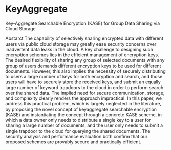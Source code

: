 # KeyAggregate
Key-Aggregate Searchable Encryption (KASE) for Group Data Sharing via Cloud Storage


Abstarct The capability of selectively sharing encrypted data with different users via public cloud storage may greatly ease security concerns over inadvertent data leaks in the cloud. A key challenge to designing such encryption schemes lies in the efficient management of encryption keys. The desired flexibility of sharing any group of selected documents with any group of users demands different encryption keys to be used for different documents. However, this also implies the necessity of securely distributing to users a large number of keys for both encryption and search, and those users will have to securely store the received keys, and submit an equally large number of keyword trapdoors to the cloud in order to perform search over the shared data. The implied need for secure communication, storage, and complexity clearly renders the approach impractical. In this paper, we address this practical problem, which is largely neglected in the literature, by proposing the novel concept of keyaggregate searchable encryption (KASE) and instantiating the concept through a concrete KASE scheme, in which a data owner only needs to distribute a single key to a user for sharing a large number of documents, and the user only needs to submit a single trapdoor to the cloud for querying the shared documents. The security analysis and performance evaluation both confirm that our proposed schemes are provably secure and practically efficient.

